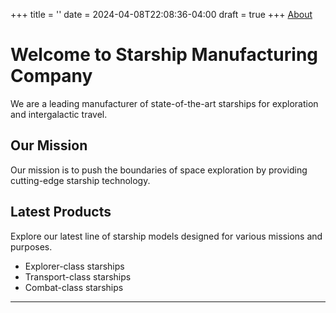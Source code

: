 +++
title = ''
date = 2024-04-08T22:08:36-04:00
draft = true
+++
[About](about)

# Welcome to Starship Manufacturing Company

We are a leading manufacturer of state-of-the-art starships for exploration and intergalactic travel.

## Our Mission

Our mission is to push the boundaries of space exploration by providing cutting-edge starship technology.

## Latest Products

Explore our latest line of starship models designed for various missions and purposes.

- Explorer-class starships
- Transport-class starships
- Combat-class starships

---

